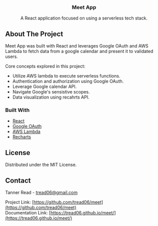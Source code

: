 <br />
<div align="center"> 

  <h3 align="center">Meet App</h3>

  <p align="center">
    A React application focused on using a serverless tech stack.  
  </p>
</div>


<!-- ABOUT THE PROJECT -->
## About The Project

Meet App was built with React and leverages Google OAuth and AWS Lambda to fetch data from a google calendar and present it to validated users.

Core concepts explored in this project:
* Utilize AWS lambda to execute serverless functions.
* Authentication and authorization using Google OAuth.
* Leverage Google calendar API.
* Navigate Google's sensistive scopes.
* Data visualization using recahrts API.


### Built With

* [React](https://reactjs.org/)
* [Google OAuth](https://developers.google.com/identity/protocols/oauth2)
* [AWS Lambda](https://aws.amazon.com/lambda/)
* [Recharts](https://recharts.org/en-US/)

<!-- LICENSE -->
## License

Distributed under the MIT License.

<!-- CONTACT -->
## Contact

Tanner Read - tread06@gmail.com

Project Link: [https://github.com/tread06/meet](https://github.com/tread06/meet)
<br />
Documentation Link: [https://tread06.github.io/meet/](https://tread06.github.io/meet/)

<!-- MARKDOWN LINKS & IMAGES -->
[product-screenshot]: images/screenshot.png

